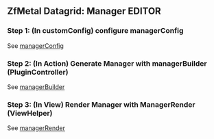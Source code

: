 ## ZfMetal Datagrid: Manager EDITOR


### Step 1: (In customConfig) configure managerConfig

See [managerConfig](config/mananger-config.md)

### Step 2: (In Action) Generate Manager with managerBuilder (PluginController)

See [managerBuilder](plugin-controller/manager-builder.md)

### Step 3: (In View) Render Manager with ManagerRender (ViewHelper)

See [managerRender](view-helper/manager-render.md)